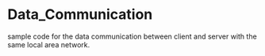 # Data_Communication 
sample code for the data communication between 
client and server with the same local area network.
